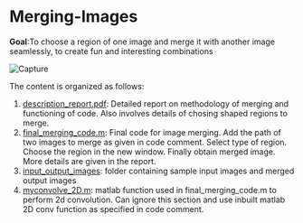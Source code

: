 # Merging-Images
**Goal**:To choose a region of one image and merge it with another image seamlessly, to create fun and interesting combinations 

![Capture](https://user-images.githubusercontent.com/70597312/103102303-5d799600-4641-11eb-8d13-cdbb6a9f1b90.PNG)

The content is organized as follows:
1. [description_report.pdf](https://github.com/VM-Kumar/Merging-Images/blob/main/description_report.pdf): Detailed report on methodology of merging and functioning of code. Also involves details of chosing shaped regions to merge.
2. [final_merging_code.m](https://github.com/VM-Kumar/Merging-Images/blob/main/final_merging_code.m): Final code for image merging. Add the path of two images to merge as given in code comment. Select type of region. Choose the region in the new window. Finally obtain merged image. More details are given in the report.
3. [input_output_images](https://github.com/VM-Kumar/Merging-Images/tree/main/input_output_images): folder containing sample input images and merged output images
4. [myconvolve_2D.m](https://github.com/VM-Kumar/Merging-Images/blob/main/myconvolve_2D.m): matlab function used in final_merging_code.m to perform 2d convolution. Can ignore this section and use inbuilt matlab 2D conv function as specified in code comment.
